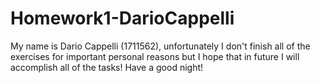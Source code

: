 # Homework1-DarioCappelli
My name is Dario Cappelli (1711562), unfortunately I don't finish all of the exercises for important personal reasons but I hope that in future I will accomplish all of the tasks! Have a good night!
